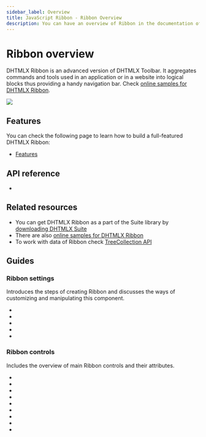 ```yaml
---
sidebar_label: Overview
title: JavaScript Ribbon - Ribbon Overview  
description: You can have an overview of Ribbon in the documentation of the DHTMLX JavaScript UI library. Browse developer guides and API reference, try out code examples and live demos, and download a free 30-day evaluation version of DHTMLX Suite 7.
---
```


# Ribbon overview

DHTMLX Ribbon is an advanced version of DHTMLX Toolbar. It aggregates commands and tools used in an application or in a website into logical blocks thus providing a handy navigation bar. Check [online samples for DHTMLX Ribbon](https://snippet.dhtmlx.com/all?tag=ribbon).

![](../assets/ribbon/ribbon_front.png)

## Features

You can check the following page to learn how to build a full-featured DHTMLX Ribbon:

- [Features](ribbon/features.md)

## API reference

- [](ribbon/api/api_overview.md)

## Related resources

- You can get DHTMLX Ribbon as a part of the Suite library by [downloading DHTMLX Suite](https://dhtmlx.com/docs/products/dhtmlxSuite/download.shtml)
- There are also [online samples for DHTMLX Ribbon](https://snippet.dhtmlx.com/all?tag=ribbon)
- To work with data of Ribbon check [TreeCollection API](tree_collection.md)

## Guides

### Ribbon settings

Introduces the steps of creating Ribbon and discusses the ways of customizing and manipulating this component.

- [](ribbon/how_to_start.md)
- [](ribbon/data_loading.md)
- [](ribbon/operating_ribbon.md)
- [](ribbon/customization.md)
- [](ribbon/handling_events.md)

### Ribbon controls

Includes the overview of main Ribbon controls and their attributes.

- [](ribbon/block.md)
- [](ribbon/button.md)
- [](ribbon/customhtmlbutton.md)
- [](ribbon/image_button.md)
- [](ribbon/input.md)
- [](ribbon/selectbutton.md)
- [](ribbon/separator.md)
- [](ribbon/spacer.md)
- [](ribbon/title.md)
